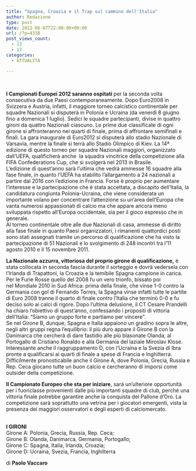 ```yaml
---
title: "Spagna, Croazia e il Trap sul cammino dell'Italia"
author: Redazione
type: post
date: 2012-06-07T22:00:00+00:00
url: /?p=4338
post_views_count:
  - 13
  - 13
categories:
  - ATTUALITÀ

---
```

&nbsp;

**I&nbsp;Campionati Europei 2012&nbsp;saranno ospitati** per la seconda volta consecutiva da due Paesi contemporaneamente. Dopo Euro2008 in Svizzera e Austria, infatti, il maggiore torneo calcistico continentale per squadre Nazionali si disputer&agrave; in Polonia e Ucraina&nbsp;(da venerd&igrave; 8 giugno fino a domenica 1 luglio). Sedici le squadre partecipanti,&nbsp;divise in quattro gironi da quattro Nazionali ciascuno. Le prime due classificate di ogni girone si affronteranno nei quarti di finale, prima di affrontare semifinali e finali. La&nbsp;gara inaugurale&nbsp;di Euro2012 si disputer&agrave; allo stadio Nazionale di Varsavia, mentre la&nbsp;finale&nbsp;si terr&agrave; allo Stadio Olimpico di Kiev. La 14&ordf; edizione di questo torneo per squadre Nazionali maggiori, organizzato dall&#8217;UEFA,&nbsp;qualificher&agrave; anche &nbsp;la squadra vincitrice della competizione alla FIFA Confederations Cup, che si svolger&agrave; nel 2013&nbsp;in&nbsp;Brasile.  
L&rsquo;edizione di quest&rsquo;anno sar&agrave; l&#8217;ultima che vedr&agrave; ammesse 16 squadre alla fase finale, in quanto l&#8217;UEFA&nbsp;ha stabilito l&#8217;allargamento a 24 nazionali a partire dal&nbsp;2016&nbsp;con l&#8217;edizione in Francia. Forse &egrave; proprio per aumentare l&rsquo;interesse e la partecipazione che &egrave; stata accettata, a discapito dell&rsquo;Italia, la candidatura congiunta Polonia-Ucraina, che viene considerata un importante volano per concentrare l&#8217;attenzione su un&#8217;area dell&#8217;Europa che vanta numerosi appassionati di calcio ma che appare ancora meno sviluppata rispetto all&#8217;Europa occidentale, sia per il gioco espresso che in generale.  
Al torneo continentale oltre alle due Nazionali di casa, ammesse di diritto alla fase finale in quanto Paesi organizzatori, i rimanenti quattordici posti sono stati assegnati tramite un percorso di qualificazione che ha visto la partecipazione di 51 Nazionali e lo svolgimento di 248 incontri tra l&#8217;11 agosto&nbsp;2010&nbsp;e il 15 novembre&nbsp;2011.

**La Nazionale azzurra, vittoriosa del proprio girone di qualificazione,** &egrave; stata collocata in seconda fascia durante il sorteggio e dovr&agrave; vedersela con l&rsquo;Irlanda di Trapattoni, la Croazia e la temibile Spagna campione in carica. Per le Furie Rosse quello del 2008 fu un vero trionfo, bissato poi nel&nbsp;Mondiale 2010 in Sud Africa: prima della finale, che vinse 1-0 contro la Germania con gol di&nbsp;Fernando Torres, la Spagna vinse infatti tutte le partite di Euro 2008 tranne il quarto di finale contro l&rsquo;Italia&nbsp;che termin&ograve; 0-0 e fu deciso solo ai calci di rigore. Dopo l&rsquo;ultima delusione, il CT Cesare Prandelli ha chiaro l&rsquo;obiettivo di quest&rsquo;anno, confessando i propositi di vittoria dell&rsquo;Italia: &ldquo;Siamo un gruppo forte e partiamo per vincere&rdquo;.  
Se nel Girone B, dunque, Spagna e Italia appaiono un gradino sopra le altre, negli altri gruppi regna l&rsquo;equilibrio: il pi&ugrave; duro appare il Girone B con la Danimarca che cercher&agrave; di dare fastidio alle pi&ugrave; blasonate Olanda, al Portogallo di Cristiano Ronaldo e alla Germania del laziale Miroslav Klose. Interessante anche il raggruppamento D, con l&rsquo;Ucraina e la Svezia di Ibra pronte a qualificarsi ai quarti di finale a spese di Francia e Inghilterra. Difficilmente pronosticabile anche il Girone A, dove Polonia, Grecia, Russia e Rep. Ceca giocano tutte un buon calcio e cercheranno di imporsi come outsider della competizione.

**Il Campionato Europeo che sta per iniziare**, sar&agrave; un&rsquo;ulteriore opportunit&agrave; per i fuoriclasse provenienti dalle pi&ugrave; importanti squadre di club, perch&eacute; una vittoria finale potrebbe garantire anche la conquista del Pallone d&rsquo;Oro. La competizione sar&agrave; soprattutto una vetrina per i giocatori emergenti, vista la presenza dei maggiori osservatori e degli esperti di calciomercato.

&nbsp;  
**I GIRONI**  
Girone A: Polonia, Grecia, Russia, Rep. Ceca;  
Girone B: Olanda, Danimarca, Germania, Portogallo;  
Girone C: Spagna, Italia, Irlanda, Croazia;  
Girone D: Ucraina, Svezia, Francia, Inghilterra

di **Paolo Vaccaro**

&nbsp;
